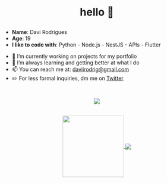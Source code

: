 # <p align="center"> hello 👋 </p>

* **Name**: Davi Rodrigues
* **Age**: 19
* **I like to code with**: Python - Node.js - NestJS - APIs - Flutter

- 🔭 I’m currently working on projects for my portfolio
- 🌱 I’m always learning and getting better at what I do
- 📫 You can reach me at: [daviirodrig@gmail.com](mailto:daviirodrig@gmail.com)
- ✏️ For less formal inquiries, dm me on [Twitter](https://twitter.com/daviirodrig)
#
<div align="center">
    <a href="https://gist.github.com/daviirodrig">
  <img align="center" src="https://img.shields.io/badge/-Gist-555859?style=for-the-badge&logo=Github&logoColor=white&link=https://gist.github.com/daviirodrig" />
  </a>
</div>
<br>
<p align="center">
<a href="https://github.com/daviirodrig">
  <img align="center" height="165" src="https://github-readme-stats.vercel.app/api?username=daviirodrig&theme=github_dark&show_icons=true&count_private=true&include_all_commits=true" />
</a>
<a href="https://github.com/daviirodrig">
  <img align="center" src="https://github-readme-stats.vercel.app/api/top-langs/?username=daviirodrig&theme=github_dark&layout=compact" />
</a>
</p>
